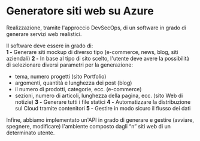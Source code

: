 # Generatore siti web su Azure
Realizzazione, tramite l'approccio DevSecOps, di un software in grado di generare servizi web realistici.

Il software deve essere in grado di:<br>
**1 -** Generare siti mockup di diverso tipo (e-commerce, news, blog, siti aziendali)
**2 -** In base al tipo di sito scelto, l'utente deve avere la possibilità di selezionare diversi parametri per la generazione:
  - tema, numero progetti (sito Portfolio)
  - argomenti, quantità e lunghezza dei post (blog)
  - il numero di prodotti, categorie, ecc. (e-commerce)
  - sezioni, numero di articoli, lunghezza della pagina, ecc. (sito Web di notizie)
**3 -** Generare tutti i file statici
**4 -** Automatizzare la distribuzione sul Cloud tramite contenitori
**5 -** Gestire in modo sicuro il flusso dei dati

Infine, abbiamo implementato un'API in grado di generare e gestire (avviare, spegnere, modificare) l'ambiente composto dagli “n” siti web di un determinato utente.
